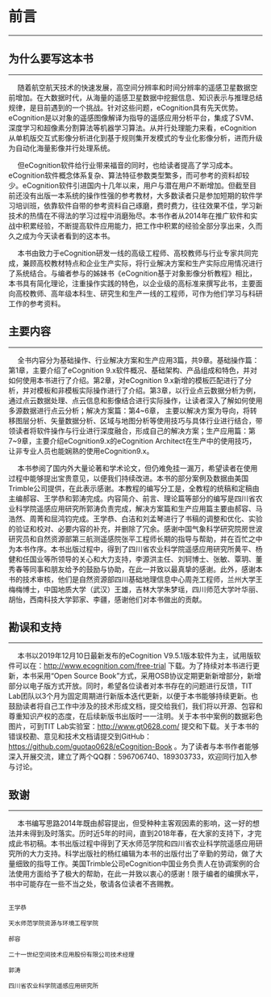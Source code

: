 # 前言
--------------------------------------------------------
## 为什么要写这本书
-------------------------------------------------------
&emsp; 随着航空航天技术的快速发展，高空间分辨率和时间分辨率的遥感卫星数据空前增加。在大数据时代，从海量的遥感卫星数据中挖掘信息、知识表示与推理总结规律，是目前遇到的一个挑战。针对这些问题，eCognition具有先天优势。eCognition是以对象的遥感图像解译为指导的遥感应用分析平台，集成了SVM、深度学习和超像素分割算法等机器学习算法。从并行处理能力来看，eCognition从单机版交互式影像分析进化到基于规则集开发模式的专业化影像分析，进而升级为自动化海量影像并行处理系统。

&emsp; 但eCognition软件给行业带来福音的同时，也给读者提高了学习成本。eCognition软件概念体系复杂、算法特征参数类型繁多，而可参考的资料却较少。eCognition软件引进国内十几年以来，用户与潜在用户不断增加。但截至目前还没有出版一本系统的操作性强的参考教材，大多数读者只是参加短期的软件学习培训班，依靠软件自带的参考资料自己琢磨，费时费力，往往效果不佳，学习新技术的热情在不得法的学习过程中消磨殆尽。本书作者从2014年在推广软件和实战中积累经验，不断提高软件应用能力，把工作中积累的经验全部分享出来，久而久之成为今天读者看到的这本书。

&emsp; 本书由致力于eCognition研发一线的高级工程师、高校教师与行业专家共同完成，兼顾高校教材特点和企业生产实际，将行业解决方案和生产实际应用情况进行了系统结合。与编者参与的姊妹书《eCognition基于对象影像分析教程》相比，本书具有简化理论，注重操作实践的特色，以企业级的高标准来撰写此书，主要面向高校教师、高年级本科生、研究生和生产一线的工程师，可作为他们学习与科研工作的参考资料。
## 主要内容
------------------------------------------------------------------
&emsp; 全书内容分为基础操作、行业解决方案和生产应用3篇，共9章。基础操作篇：第1章，主要介绍了eCognition 9.x软件概况、基础架构、产品组成和特色，并对如何使用本书进行了介绍。第2章，对eCognition 9.x新增的模板匹配进行了分析，并对模板和非模板实际操作进行了介绍。第3章，以行业点云数据分析为例，通过点云数据处理、点云信息和影像结合进行实际操作，让读者深入了解如何使用多源数据进行点云分析；解决方案篇：第4~6章， 主要以解决方案为导向，将转移图层分析、矢量数据分析、区域与地图分析等使用技巧与具体行业进行结合，带领读者将软件操作与行业进行深度融合，形成自己的解决方案；生产应用篇：第7~9章，主要介绍eCognition9.x的eCognition Architect在生产中的使用技巧，让非专业人员也能娴熟的使用eCognition9.x。

&emsp; 本书参阅了国内外大量论著和学术论文，但仍难免挂一漏万，希望读者在使用过程中能够提出宝贵意见，以便我们持续改进。本书的部分案例及数据由美国Trimble公司提供，在此表示感谢。本教程的编写分工是，全教程的统稿和定稿由主编郝容、王学恭和郭涛完成。内容简介、前言、理论篇等部分的编写是四川省农业科学院遥感应用研究所郭涛负责完成，解决方案篇和生产应用篇主要由郝容、马浩然、周菁和屈鸿钧完成。王学恭、白洁和刘孟琴进行了书稿的调整和优化、实验的验证和校对、必要内容的补充，并删除了冗余。感谢中国气象科学研究院房世波研究员和自然资源部第三航测遥感院张平工程师长期的指导与帮助，并在百忙之中为本书作序。本书出版过程中，得到了四川省农业科学院遥感应用研究所黄平、杨健和任国业等所领导的关心和大力支持，李源洪主任、刘轲博士、张敏、覃玥、董秀春等同事和朋友给予的鼓励与协助，在此一并致以最真挚的感谢。此外，感谢本书的技术审核，他们是自然资源部四川基础地理信息中心周尧工程师，兰州大学王梅梅博士，中国地质大学（武汉）王雄，吉林大学朱梦瑶，四川师范大学叶华丽、胡怡，西南科技大学郭家、李疆，感谢他们对本书做出的贡献。

## 勘误和支持
----------------------------------------------------------------------
&emsp; 本书以2019年12月10日最新发布的eCognition V9.5.1版本软件为主，试用版软件可以在：http://www.ecognition.com/free-trial 下载。为了持续对本书进行更新，本书采用“Open Source Book”方式，采用OSB协议定期更新新增部分，新增部分以电子版方式开放。同时，希望各位读者对本书存在的问题进行反馈，TIT Lab团队以3个月为固定周期进行新版本迭代更新，以便于本书能够持续更新。也鼓励读者将自己工作中涉及的技术形成文档，提交给我们，我们将以开源、包容和尊重知识产权的态度，在后续新版书出版时一一注明。关于本书中案例的数据彩色图片，可到TIT Lab实验室：http://www.gt0628.com/ 提交和下载。关于本书的错误校勘、意见和技术文档请提交到GitHub： https://github.com/guotao0628/eCognition-Book 。为了读者与本书作者能够深入开展交流，建立了两个QQ群：596706740、189303733，欢迎同行加入参与讨论。

## 致谢
---------------------------------------------------------------------
&emsp; 本书编写思路2014年既由郝容提出，但受种种主客观因素的影响，这一好的想法并未得到及时落实。历时近5年的时间，直到2018年春，在大家的支持下，才完成此书初稿。本书出版过程中得到了天水师范学院和四川省农业科学院遥感应用研究所的大力支持。科学出版社的杨红编辑为本书的出版付出了辛勤的劳动，做了大量细致的指导工作。美国Trimble公司eCognition中国业务负责人在协调案例的合法使用方面给予了极大的帮助，在此一并致以衷心的感谢！限于编者的编撰水平，书中可能存在一些不当之处，敬请各位读者不吝赐教。
                                                                                                              
                                                                                                                    王学恭                    
                                                                                                     天水师范学院资源与环境工程学院    
                                                                                                                         郝容
                                                                                           二十一世纪空间技术应用股份有限公司技术经理
                                                                                                                          郭涛
                                                                                                     四川省农业科学院遥感应用研究所          
       
